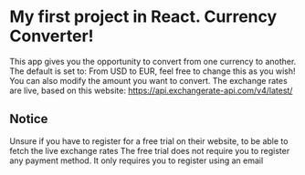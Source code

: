 # My first project in React. Currency Converter!
This app gives you the opportunity to convert from one currency to another. The default is set to: From USD to EUR, feel free to change this as you wish! 
You can also modify the amount you want to convert.
The exchange rates are live, based on this website: https://api.exchangerate-api.com/v4/latest/

## Notice
Unsure if you have to register for a free trial on their website, to be able to fetch the live exchange rates
The free trial does not require you to register any payment method. It only requires you to register using an email